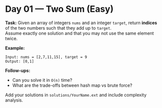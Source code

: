 # Day 01 — Two Sum (Easy)

**Task:** Given an array of integers `nums` and an integer `target`, return **indices** of the two numbers such that they add up to `target`.  
Assume exactly one solution and that you may not use the same element twice.

**Example:**
```
Input: nums = [2,7,11,15], target = 9
Output: [0,1]
```

**Follow-ups:**
- Can you solve it in `O(n)` time?
- What are the trade-offs between hash map vs brute force?

Add your solutions in `solutions/YourName.ext` and include complexity analysis.
